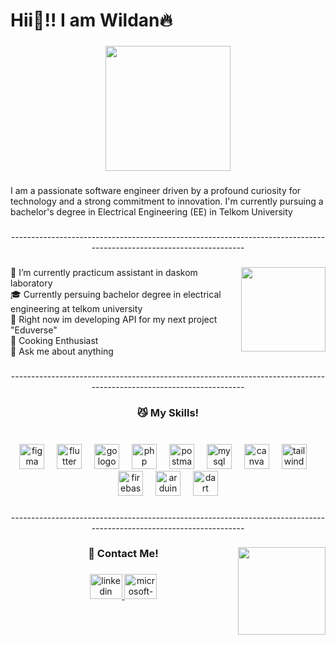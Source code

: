 <h1 align="left">Hii👋!! I am Wildan🔥</h1>

###

<div align="center">
  <img height="200" src="https://media.tenor.com/j-wKA4eUArkAAAAi/soso-no-frieren-disgusto.gif"  />
</div>

###

<p align="left">I am a passionate software engineer driven by a profound curiosity for technology and a strong commitment to innovation. I'm currently pursuing a bachelor's degree in Electrical Engineering (EE) in Telkom University</p>

###

<p align="center">--------------------------------------------------------------------------------------------------------------------</p>

###

<img align="right" height="135" src="https://media1.tenor.com/m/zKRBqcCklEoAAAAC/anime-dungeon-meshi.gif"  />

###

<p align="left">🔭 I’m currently practicum assistant in daskom laboratory<br>🎓 Currently persuing bachelor degree in electrical engineering at telkom university<br>🌱 Right now im developing API for my next project "Eduverse"<br>🍜 Cooking Enthusiast<br>💬 Ask me about anything</p>

###

<p align="center">--------------------------------------------------------------------------------------------------------------------</p>

###

<h3 align="center">😼 My Skills!</h3>

###

<br clear="both">

<div align="center">
  <img src="https://cdn.jsdelivr.net/gh/devicons/devicon/icons/figma/figma-original.svg" height="40" alt="figma logo"  />
  <img width="12" />
  <img src="https://skillicons.dev/icons?i=flutter" height="40" alt="flutter logo"  />
  <img width="12" />
  <img src="https://cdn.simpleicons.org/go/00ADD8" height="40" alt="go logo"  />
  <img width="12" />
  <img src="https://skillicons.dev/icons?i=php" height="40" alt="php logo"  />
  <img width="12" />
  <img src="https://skillicons.dev/icons?i=postman" height="40" alt="postman logo"  />
  <img width="12" />
  <img src="https://skillicons.dev/icons?i=mysql" height="40" alt="mysql logo"  />
  <img width="12" />
  <img src="https://cdn.simpleicons.org/canva/00C4CC" height="40" alt="canva logo"  />
  <img width="12" />
  <img src="https://skillicons.dev/icons?i=tailwind" height="40" alt="tailwindcss logo"  />
  <img width="12" />
  <img src="https://cdn.jsdelivr.net/gh/devicons/devicon/icons/firebase/firebase-plain.svg" height="40" alt="firebase logo"  />
  <img width="12" />
  <img src="https://cdn.simpleicons.org/arduino/00979D" height="40" alt="arduino logo"  />
  <img width="12" />
  <img src="https://cdn.jsdelivr.net/gh/devicons/devicon/icons/dart/dart-original.svg" height="40" alt="dart logo"  />
</div>

###

<p align="center">--------------------------------------------------------------------------------------------------------------------</p>

###

<img align="right" height="140" src="https://media1.tenor.com/m/VrfSZUjiWn4AAAAC/shy-anime.gif"  />

###

<h3 align="center">🤙 Contact Me!</h3>

###

<div align="center">
  <a href="https://www.linkedin.com/in/wildan-khalid-wijaya/" target="_blank">
    <img src="https://raw.githubusercontent.com/maurodesouza/profile-readme-generator/master/src/assets/icons/social/linkedin/default.svg" width="52" height="40" alt="linkedin logo"  />
  </a>
  <a href="mailto:wildankh01@outlook.com" target="_blank">
    <img src="https://raw.githubusercontent.com/maurodesouza/profile-readme-generator/master/src/assets/icons/social/microsoft-outlook/default.svg" width="52" height="40" alt="microsoft-outlook logo"  />
  </a>
</div>

###
